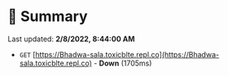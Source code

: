 # 📖 Summary
Last updated: **2/8/2022, 8:44:00 AM**

- `GET` [https://Bhadwa-sala.toxicblte.repl.co](https://Bhadwa-sala.toxicblte.repl.co) - **Down** (1705ms)
